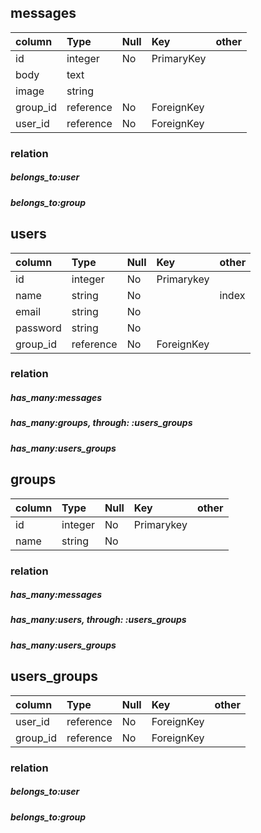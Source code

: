 
## messages
|column|Type|Null|Key|other|
|:-|:-|:-|:-|:-|
|id|integer|No|PrimaryKey||
|body|text||||
|image|string||||
|group_id|reference|No|ForeignKey||
|user_id|reference|No|ForeignKey|||

### relation
##### belongs_to:user
##### belongs_to:group

## users
|column|Type|Null|Key|other|
|:-|:-|:-|:-|:-|
|id|integer|No|Primarykey||
|name|string|No||index|
|email|string|No|||
|password|string|No|||
|group_id|reference|No|ForeignKey|||

### relation
##### has_many:messages
##### has_many:groups, through: :users_groups
##### has_many:users_groups

## groups
|column|Type|Null|Key|other|
|:-|:-|:-|:-|:-|
|id|integer|No|Primarykey||
|name|string|No||||

### relation
##### has_many:messages
##### has_many:users, through: :users_groups
##### has_many:users_groups

## users_groups
|column|Type|Null|Key|other|
|:-|:-|:-|:-|:-|
|user_id|reference|No|ForeignKey||
|group_id|reference|No|ForeignKey|||

### relation
##### belongs_to:user
##### belongs_to:group
